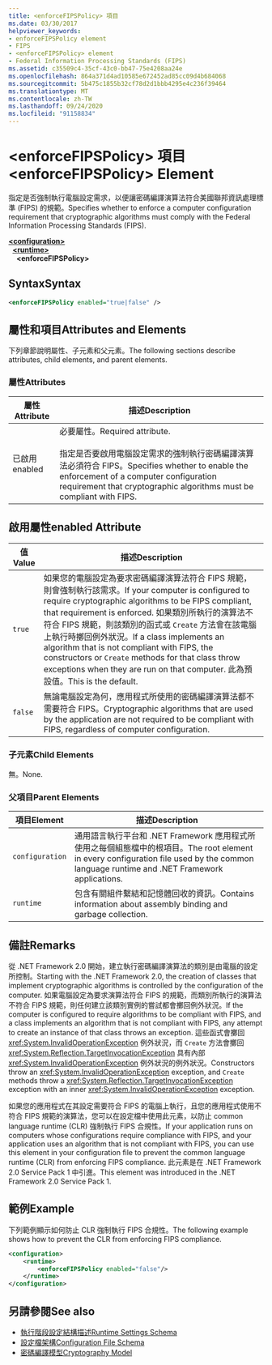 ```yaml
---
title: <enforceFIPSPolicy> 項目
ms.date: 03/30/2017
helpviewer_keywords:
- enforceFIPSPolicy element
- FIPS
- <enforceFIPSPolicy> element
- Federal Information Processing Standards (FIPS)
ms.assetid: c35509c4-35cf-43c0-bb47-75e4208aa24e
ms.openlocfilehash: 864a371d4ad10585e672452ad85cc09d4b684068
ms.sourcegitcommit: 5b475c1855b32cf78d2d1bbb4295e4c236f39464
ms.translationtype: MT
ms.contentlocale: zh-TW
ms.lasthandoff: 09/24/2020
ms.locfileid: "91158834"
---
```

# <a name="enforcefipspolicy-element"></a><span data-ttu-id="4f9bc-102">\<enforceFIPSPolicy> 項目</span><span class="sxs-lookup"><span data-stu-id="4f9bc-102">\<enforceFIPSPolicy> Element</span></span>

<span data-ttu-id="4f9bc-103">指定是否強制執行電腦設定需求，以便讓密碼編譯演算法符合美國聯邦資訊處理標準 (FIPS) 的規範。</span><span class="sxs-lookup"><span data-stu-id="4f9bc-103">Specifies whether to enforce a computer configuration requirement that cryptographic algorithms must comply with the Federal Information Processing Standards (FIPS).</span></span>  
  
[**\<configuration>**](../configuration-element.md)\
&nbsp;&nbsp;[**\<runtime>**](runtime-element.md)\
&nbsp;&nbsp;&nbsp;&nbsp;**\<enforceFIPSPolicy>**  
  
## <a name="syntax"></a><span data-ttu-id="4f9bc-104">Syntax</span><span class="sxs-lookup"><span data-stu-id="4f9bc-104">Syntax</span></span>  
  
```xml  
<enforceFIPSPolicy enabled="true|false" />  
```  
  
## <a name="attributes-and-elements"></a><span data-ttu-id="4f9bc-105">屬性和項目</span><span class="sxs-lookup"><span data-stu-id="4f9bc-105">Attributes and Elements</span></span>  

 <span data-ttu-id="4f9bc-106">下列章節說明屬性、子元素和父元素。</span><span class="sxs-lookup"><span data-stu-id="4f9bc-106">The following sections describe attributes, child elements, and parent elements.</span></span>  
  
### <a name="attributes"></a><span data-ttu-id="4f9bc-107">屬性</span><span class="sxs-lookup"><span data-stu-id="4f9bc-107">Attributes</span></span>  
  
|<span data-ttu-id="4f9bc-108">屬性</span><span class="sxs-lookup"><span data-stu-id="4f9bc-108">Attribute</span></span>|<span data-ttu-id="4f9bc-109">描述</span><span class="sxs-lookup"><span data-stu-id="4f9bc-109">Description</span></span>|  
|---------------|-----------------|  
|<span data-ttu-id="4f9bc-110">已啟用</span><span class="sxs-lookup"><span data-stu-id="4f9bc-110">enabled</span></span>|<span data-ttu-id="4f9bc-111">必要屬性。</span><span class="sxs-lookup"><span data-stu-id="4f9bc-111">Required attribute.</span></span><br /><br /> <span data-ttu-id="4f9bc-112">指定是否要啟用電腦設定需求的強制執行密碼編譯演算法必須符合 FIPS。</span><span class="sxs-lookup"><span data-stu-id="4f9bc-112">Specifies whether to enable the enforcement of a computer configuration requirement that cryptographic algorithms must be compliant with FIPS.</span></span>|  
  
## <a name="enabled-attribute"></a><span data-ttu-id="4f9bc-113">啟用屬性</span><span class="sxs-lookup"><span data-stu-id="4f9bc-113">enabled Attribute</span></span>  
  
|<span data-ttu-id="4f9bc-114">值</span><span class="sxs-lookup"><span data-stu-id="4f9bc-114">Value</span></span>|<span data-ttu-id="4f9bc-115">描述</span><span class="sxs-lookup"><span data-stu-id="4f9bc-115">Description</span></span>|  
|-----------|-----------------|  
|`true`|<span data-ttu-id="4f9bc-116">如果您的電腦設定為要求密碼編譯演算法符合 FIPS 規範，則會強制執行該需求。</span><span class="sxs-lookup"><span data-stu-id="4f9bc-116">If your computer is configured to require cryptographic algorithms to be FIPS compliant, that requirement is enforced.</span></span> <span data-ttu-id="4f9bc-117">如果類別所執行的演算法不符合 FIPS 規範，則該類別的函式或 `Create` 方法會在該電腦上執行時擲回例外狀況。</span><span class="sxs-lookup"><span data-stu-id="4f9bc-117">If a class implements an algorithm that is not compliant with FIPS, the constructors or `Create` methods for that class throw exceptions when they are run on that computer.</span></span> <span data-ttu-id="4f9bc-118">此為預設值。</span><span class="sxs-lookup"><span data-stu-id="4f9bc-118">This is the default.</span></span>|  
|`false`|<span data-ttu-id="4f9bc-119">無論電腦設定為何，應用程式所使用的密碼編譯演算法都不需要符合 FIPS。</span><span class="sxs-lookup"><span data-stu-id="4f9bc-119">Cryptographic algorithms that are used by the application are not required to be compliant with FIPS, regardless of computer configuration.</span></span>|  
  
### <a name="child-elements"></a><span data-ttu-id="4f9bc-120">子元素</span><span class="sxs-lookup"><span data-stu-id="4f9bc-120">Child Elements</span></span>  

 <span data-ttu-id="4f9bc-121">無。</span><span class="sxs-lookup"><span data-stu-id="4f9bc-121">None.</span></span>  
  
### <a name="parent-elements"></a><span data-ttu-id="4f9bc-122">父項目</span><span class="sxs-lookup"><span data-stu-id="4f9bc-122">Parent Elements</span></span>  
  
|<span data-ttu-id="4f9bc-123">項目</span><span class="sxs-lookup"><span data-stu-id="4f9bc-123">Element</span></span>|<span data-ttu-id="4f9bc-124">描述</span><span class="sxs-lookup"><span data-stu-id="4f9bc-124">Description</span></span>|  
|-------------|-----------------|  
|`configuration`|<span data-ttu-id="4f9bc-125">通用語言執行平台和 .NET Framework 應用程式所使用之每個組態檔中的根項目。</span><span class="sxs-lookup"><span data-stu-id="4f9bc-125">The root element in every configuration file used by the common language runtime and .NET Framework applications.</span></span>|  
|`runtime`|<span data-ttu-id="4f9bc-126">包含有關組件繫結和記憶體回收的資訊。</span><span class="sxs-lookup"><span data-stu-id="4f9bc-126">Contains information about assembly binding and garbage collection.</span></span>|  
  
## <a name="remarks"></a><span data-ttu-id="4f9bc-127">備註</span><span class="sxs-lookup"><span data-stu-id="4f9bc-127">Remarks</span></span>  

 <span data-ttu-id="4f9bc-128">從 .NET Framework 2.0 開始，建立執行密碼編譯演算法的類別是由電腦的設定所控制。</span><span class="sxs-lookup"><span data-stu-id="4f9bc-128">Starting with the .NET Framework 2.0, the creation of classes that implement cryptographic algorithms is controlled by the configuration of the computer.</span></span> <span data-ttu-id="4f9bc-129">如果電腦設定為要求演算法符合 FIPS 的規範，而類別所執行的演算法不符合 FIPS 規範，則任何建立該類別實例的嘗試都會擲回例外狀況。</span><span class="sxs-lookup"><span data-stu-id="4f9bc-129">If the computer is configured to require algorithms to be compliant with FIPS, and a class implements an algorithm that is not compliant with FIPS, any attempt to create an instance of that class throws an exception.</span></span> <span data-ttu-id="4f9bc-130">這些函式會擲回 <xref:System.InvalidOperationException> 例外狀況，而 `Create` 方法會擲回 <xref:System.Reflection.TargetInvocationException> 具有內部 <xref:System.InvalidOperationException> 例外狀況的例外狀況。</span><span class="sxs-lookup"><span data-stu-id="4f9bc-130">Constructors throw an <xref:System.InvalidOperationException> exception, and `Create` methods throw a <xref:System.Reflection.TargetInvocationException> exception with an inner <xref:System.InvalidOperationException> exception.</span></span>  
  
 <span data-ttu-id="4f9bc-131">如果您的應用程式在其設定需要符合 FIPS 的電腦上執行，且您的應用程式使用不符合 FIPS 規範的演算法，您可以在設定檔中使用此元素，以防止 common language runtime (CLR) 強制執行 FIPS 合規性。</span><span class="sxs-lookup"><span data-stu-id="4f9bc-131">If your application runs on computers whose configurations require compliance with FIPS, and your application uses an algorithm that is not compliant with FIPS, you can use this element in your configuration file to prevent the common language runtime (CLR) from enforcing FIPS compliance.</span></span> <span data-ttu-id="4f9bc-132">此元素是在 .NET Framework 2.0 Service Pack 1 中引進。</span><span class="sxs-lookup"><span data-stu-id="4f9bc-132">This element was introduced in the .NET Framework 2.0 Service Pack 1.</span></span>  
  
## <a name="example"></a><span data-ttu-id="4f9bc-133">範例</span><span class="sxs-lookup"><span data-stu-id="4f9bc-133">Example</span></span>  

 <span data-ttu-id="4f9bc-134">下列範例顯示如何防止 CLR 強制執行 FIPS 合規性。</span><span class="sxs-lookup"><span data-stu-id="4f9bc-134">The following example shows how to prevent the CLR from enforcing FIPS compliance.</span></span>  
  
```xml  
<configuration>  
    <runtime>  
        <enforceFIPSPolicy enabled="false"/>  
    </runtime>  
</configuration>  
```  
  
## <a name="see-also"></a><span data-ttu-id="4f9bc-135">另請參閱</span><span class="sxs-lookup"><span data-stu-id="4f9bc-135">See also</span></span>

- [<span data-ttu-id="4f9bc-136">執行階段設定結構描述</span><span class="sxs-lookup"><span data-stu-id="4f9bc-136">Runtime Settings Schema</span></span>](index.md)
- [<span data-ttu-id="4f9bc-137">設定檔架構</span><span class="sxs-lookup"><span data-stu-id="4f9bc-137">Configuration File Schema</span></span>](../index.md)
- [<span data-ttu-id="4f9bc-138">密碼編譯模型</span><span class="sxs-lookup"><span data-stu-id="4f9bc-138">Cryptography Model</span></span>](../../../../standard/security/cryptography-model.md)

